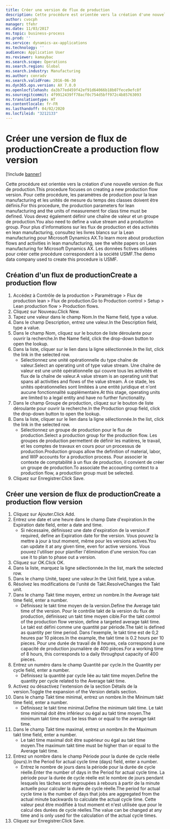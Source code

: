 ```yaml
---
title: Créer une version de flux de production
description: Cette procédure est orientée vers la création d'une nouvelle version de flux de production.
author: cvocph
manager: tfehr
ms.date: 11/03/2017
ms.topic: business-process
ms.prod: ''
ms.service: dynamics-ax-applications
ms.technology: ''
audience: Application User
ms.reviewer: kamaybac
ms.search.scope: Operations
ms.search.region: Global
ms.search.industry: Manufacturing
ms.author: conradv
ms.search.validFrom: 2016-06-30
ms.dyn365.ops.version: AX 7.0.0
ms.openlocfilehash: da3b77ed459f42ef91d64066b18b07fece9efc8f
ms.sourcegitcommit: 4f9912439ff78acf0c754d5bff972c4b85763093
ms.translationtype: HT
ms.contentlocale: fr-FR
ms.lasthandoff: 04/02/2020
ms.locfileid: "3212133"
---
```

# <a name="create-a-production-flow-version"></a><span data-ttu-id="4c18b-103">Créer une version de flux de production</span><span class="sxs-lookup"><span data-stu-id="4c18b-103">Create a production flow version</span></span>

[!include [banner](../../includes/banner.md)]

<span data-ttu-id="4c18b-104">Cette procédure est orientée vers la création d'une nouvelle version de flux de production.</span><span class="sxs-lookup"><span data-stu-id="4c18b-104">This procedure focuses on creating a new production flow version.</span></span> <span data-ttu-id="4c18b-105">Pour cette procédure, les paramètres de production pour la lean manufacturing et les unités de mesure du temps des classes doivent être définis.</span><span class="sxs-lookup"><span data-stu-id="4c18b-105">For this procedure, the production parameters for lean manufacturing and the units of measurement for class time must be defined.</span></span> <span data-ttu-id="4c18b-106">Vous devez également définir une chaîne de valeur et un groupe de production.</span><span class="sxs-lookup"><span data-stu-id="4c18b-106">You also need to define a value stream and a production group.</span></span> <span data-ttu-id="4c18b-107">Pour plus d'informations sur les flux de production et des activités en lean manufacturing, consultez les livres blancs sur la Lean manufacturing pour Microsoft Dynamics AX.</span><span class="sxs-lookup"><span data-stu-id="4c18b-107">To learn more about production flows and activities in lean manufacturing, see the white papers on Lean manufacturing for Microsoft Dynamics AX.</span></span> <span data-ttu-id="4c18b-108">Les données fictives utilisées pour créer cette procédure correspondent à la société USMF.</span><span class="sxs-lookup"><span data-stu-id="4c18b-108">The demo data company used to create this procedure is USMF.</span></span>


## <a name="create-a-production-flow"></a><span data-ttu-id="4c18b-109">Création d'un flux de production</span><span class="sxs-lookup"><span data-stu-id="4c18b-109">Create a production flow</span></span>
1. <span data-ttu-id="4c18b-110">Accédez à Contrôle de la production > Paramétrage > Flux de production lean > Flux de production.</span><span class="sxs-lookup"><span data-stu-id="4c18b-110">Go to Production control > Setup > Lean production flow > Production flows.</span></span>
2. <span data-ttu-id="4c18b-111">Cliquez sur Nouveau.</span><span class="sxs-lookup"><span data-stu-id="4c18b-111">Click New.</span></span>
3. <span data-ttu-id="4c18b-112">Tapez une valeur dans le champ Nom.</span><span class="sxs-lookup"><span data-stu-id="4c18b-112">In the Name field, type a value.</span></span>
4. <span data-ttu-id="4c18b-113">Dans le champ Description, entrez une valeur.</span><span class="sxs-lookup"><span data-stu-id="4c18b-113">In the Description field, type a value.</span></span>
5. <span data-ttu-id="4c18b-114">Dans le champ Nom, cliquez sur le bouton de liste déroulante pour ouvrir la recherche.</span><span class="sxs-lookup"><span data-stu-id="4c18b-114">In the Name field, click the drop-down button to open the lookup.</span></span>
6. <span data-ttu-id="4c18b-115">Dans la liste, cliquer sur le lien dans la ligne sélectionnée.</span><span class="sxs-lookup"><span data-stu-id="4c18b-115">In the list, click the link in the selected row.</span></span>
    * <span data-ttu-id="4c18b-116">Sélectionnez une unité opérationnelle du type chaîne de valeur.</span><span class="sxs-lookup"><span data-stu-id="4c18b-116">Select an operating unit of type value stream.</span></span> <span data-ttu-id="4c18b-117">Une chaîne de valeur est une unité opérationnelle qui couvre tous les activités et flux de la chaîne de valeur.</span><span class="sxs-lookup"><span data-stu-id="4c18b-117">A value stream is an operating unit that spans all activities and flows of the value stream.</span></span> <span data-ttu-id="4c18b-118">À ce stade, les unités opérationnelles sont limitées à une entité juridique et n'ont aucune fonctionnalité supplémentaire.</span><span class="sxs-lookup"><span data-stu-id="4c18b-118">At this stage, operating units are limited to a legal entity and have no further functionality.</span></span>  
7. <span data-ttu-id="4c18b-119">Dans le champ Groupe de production, cliquez sur le bouton de liste déroulante pour ouvrir la recherche.</span><span class="sxs-lookup"><span data-stu-id="4c18b-119">In the Production group field, click the drop-down button to open the lookup.</span></span>
8. <span data-ttu-id="4c18b-120">Dans la liste, cliquer sur le lien dans la ligne sélectionnée.</span><span class="sxs-lookup"><span data-stu-id="4c18b-120">In the list, click the link in the selected row.</span></span>
    * <span data-ttu-id="4c18b-121">Sélectionnez un groupe de production pour le flux de production.</span><span class="sxs-lookup"><span data-stu-id="4c18b-121">Select a production group for the production flow.</span></span> <span data-ttu-id="4c18b-122">Les groupes de production permettent de définir les matières, le travail, et les comptes de travaux en cours pour un processus de production.</span><span class="sxs-lookup"><span data-stu-id="4c18b-122">Production groups allow the definition of material, labor, and WIP accounts for a production process.</span></span> <span data-ttu-id="4c18b-123">Pour associer le contexte de comptabilité à un flux de production, il convient de créer un groupe de production.</span><span class="sxs-lookup"><span data-stu-id="4c18b-123">To associate the accounting context to a production flow, a production group must be selected.</span></span>  
9. <span data-ttu-id="4c18b-124">Cliquez sur Enregistrer.</span><span class="sxs-lookup"><span data-stu-id="4c18b-124">Click Save.</span></span>

## <a name="create-a-production-flow-version"></a><span data-ttu-id="4c18b-125">Créer une version de flux de production</span><span class="sxs-lookup"><span data-stu-id="4c18b-125">Create a production flow version</span></span>
1. <span data-ttu-id="4c18b-126">Cliquez sur Ajouter.</span><span class="sxs-lookup"><span data-stu-id="4c18b-126">Click Add.</span></span>
2. <span data-ttu-id="4c18b-127">Entrez une date et une heure dans le champ Date d'expiration.</span><span class="sxs-lookup"><span data-stu-id="4c18b-127">In the Expiration date field, enter a date and time.</span></span>
    * <span data-ttu-id="4c18b-128">Si nécessaire, définissez une date d'expiration de la version.</span><span class="sxs-lookup"><span data-stu-id="4c18b-128">If required, define an Expiration date for the version.</span></span> <span data-ttu-id="4c18b-129">Vous pouvez la mettre à jour à tout moment, même pour les versions actives.</span><span class="sxs-lookup"><span data-stu-id="4c18b-129">You can update it at any given time, even for active versions.</span></span> <span data-ttu-id="4c18b-130">Vous pouvez l'utiliser pour planifier l'élimination d'une version.</span><span class="sxs-lookup"><span data-stu-id="4c18b-130">You can use it to plan to phase out a version.</span></span>  
3. <span data-ttu-id="4c18b-131">Cliquez sur OK.</span><span class="sxs-lookup"><span data-stu-id="4c18b-131">Click OK.</span></span>
4. <span data-ttu-id="4c18b-132">Dans la liste, marquez la ligne sélectionnée.</span><span class="sxs-lookup"><span data-stu-id="4c18b-132">In the list, mark the selected row.</span></span>
5. <span data-ttu-id="4c18b-133">Dans le champ Unité, tapez une valeur.</span><span class="sxs-lookup"><span data-stu-id="4c18b-133">In the Unit field, type a value.</span></span>
6. <span data-ttu-id="4c18b-134">Résolvez les modifications de l'unité de Takt.</span><span class="sxs-lookup"><span data-stu-id="4c18b-134">ResolveChanges the Takt unit.</span></span>
7. <span data-ttu-id="4c18b-135">Dans le champ Takt time moyen, entrez un nombre.</span><span class="sxs-lookup"><span data-stu-id="4c18b-135">In the Average takt time field, enter a number.</span></span>
    * <span data-ttu-id="4c18b-136">Définissez le takt time moyen de la version.</span><span class="sxs-lookup"><span data-stu-id="4c18b-136">Define the Average takt time of the version.</span></span> <span data-ttu-id="4c18b-137">Pour le contrôle takt de la version du flux de production, définissez un takt time moyen cible.</span><span class="sxs-lookup"><span data-stu-id="4c18b-137">For the takt control of the production flow version, define a targeted average takt time.</span></span> <span data-ttu-id="4c18b-138">Le takt est défini comme une quantité par période.</span><span class="sxs-lookup"><span data-stu-id="4c18b-138">The takt is defined as quantity per time period.</span></span> <span data-ttu-id="4c18b-139">Dans l'exemple, le takt time est de 0,2 heures par 10 pièces.</span><span class="sxs-lookup"><span data-stu-id="4c18b-139">In the example, the takt time is 0.2 hours per 10 pieces.</span></span> <span data-ttu-id="4c18b-140">Pour une durée de travail de 8 heures, cela correspond à une capacité de production journalière de 400 pièces.</span><span class="sxs-lookup"><span data-stu-id="4c18b-140">For a working time of 8 hours, this corresponds to a daily throughput capacity of 400 pieces.</span></span>  
8. <span data-ttu-id="4c18b-141">Entrez un numéro dans le champ Quantité par cycle.</span><span class="sxs-lookup"><span data-stu-id="4c18b-141">In the Quantity per cycle field, enter a number.</span></span>
    * <span data-ttu-id="4c18b-142">Définissez la quantité par cycle liée au takt time moyen.</span><span class="sxs-lookup"><span data-stu-id="4c18b-142">Define the quantity per cycle related to the Average takt time.</span></span>  
9. <span data-ttu-id="4c18b-143">Activez ou désactivez l'extension de la section Détails de la version.</span><span class="sxs-lookup"><span data-stu-id="4c18b-143">Toggle the expansion of the Version details section.</span></span>
10. <span data-ttu-id="4c18b-144">Dans le champ Takt time minimal, entrez un nombre.</span><span class="sxs-lookup"><span data-stu-id="4c18b-144">In the Minimum takt time field, enter a number.</span></span>
    * <span data-ttu-id="4c18b-145">Définissez le takt time minimal.</span><span class="sxs-lookup"><span data-stu-id="4c18b-145">Define the minimum takt time.</span></span> <span data-ttu-id="4c18b-146">Le takt time minimal doit être inférieur ou égal au takt time moyen.</span><span class="sxs-lookup"><span data-stu-id="4c18b-146">The minimum takt time must be less than or equal to the average takt time.</span></span>  
11. <span data-ttu-id="4c18b-147">Dans le champ Takt time maximal, entrez un nombre.</span><span class="sxs-lookup"><span data-stu-id="4c18b-147">In the Maximum takt time field, enter a number.</span></span>
    * <span data-ttu-id="4c18b-148">Le takt time maximal doit être supérieur ou égal au takt time moyen.</span><span class="sxs-lookup"><span data-stu-id="4c18b-148">The maximum takt time must be higher than or equal to the Average takt time.</span></span>  
12. <span data-ttu-id="4c18b-149">Entrez un nombre dans le champ Période pour la durée de cycle réelle (jours).</span><span class="sxs-lookup"><span data-stu-id="4c18b-149">In the Period for actual cycle time (days) field, enter a number.</span></span>
    * <span data-ttu-id="4c18b-150">Entrez le nombre de jours dans la période pour la durée de cycle réelle.</span><span class="sxs-lookup"><span data-stu-id="4c18b-150">Enter the number of days in the Period for actual cycle time.</span></span> <span data-ttu-id="4c18b-151">La période pour la durée de cycle réelle est le nombre de jours pendant lesquels les tâches sont regroupées à rebours à partir de la minute actuelle pour calculer la durée de cycle réelle.</span><span class="sxs-lookup"><span data-stu-id="4c18b-151">The period for actual cycle time is the number of days that jobs are aggregated from the actual minute backwards to calculate the actual cycle time.</span></span> <span data-ttu-id="4c18b-152">Cette valeur peut être modifiée à tout moment et n'est utilisée que pour le calcul des durées de cycle réelles.</span><span class="sxs-lookup"><span data-stu-id="4c18b-152">The value can be changed at any time and is only used for the calculation of the actual cycle times.</span></span>  
13. <span data-ttu-id="4c18b-153">Cliquez sur Enregistrer.</span><span class="sxs-lookup"><span data-stu-id="4c18b-153">Click Save.</span></span>

